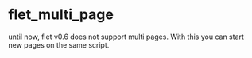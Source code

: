 # flet_multi_page
until now, flet v0.6 does not support multi pages. With this you can start new pages on the same script.
